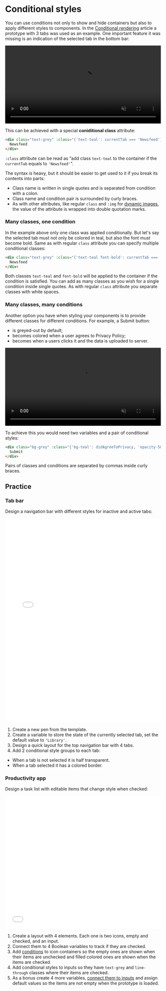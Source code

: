 # Conditional styles

You can use conditions not only to show and hide containers but also to apply different styles to components. In the [Conditional rendering](./) article a prototype with 3 tabs was used as an example. One important feature it was missing is an indication of the selected tab in the bottom bar:

<video width="100%" controls muted class="">
  <source src="./media/cond-style-1.mp4" type="video/mp4">
</video>

This can be achieved with a special **coniditional class** attribute:

```html
<div class="text-grey" :class="{'text-teal': currentTab === 'Newsfeed'}">
  Newsfeed
</div>
```

`:class` attribute can be read as “add class `text-teal` to the container if the `currentTab` equals to `'Newsfeed'`”.

The syntax *is* heavy, but it should be easier to get used to it if you break its contents into parts:
- Class name is written in single quotes and is separated from condition with a colon.
- Class name and condition pair is surrounded by curly braces.
- As with other attributes, like regular `class` and `:img` for [dynamic images](./../Data/display.md#images), the value of the attribute is wrapped into double quotation marks.

### Many classes, one condition

In the example above only one class was applied conditionally. But let's say the selected tab must not only be colored in teal, but also the font must become bold. Same as with regular `class` attribute you can specify multiple conditional classes:

```html
<div class="text-grey" :class="{'text-teal font-bold': currentTab === 'Newsfeed'}">
  Newsfeed
</div>
```

Both classes `text-teal` and `font-bold` will be applied to the container if the condition is satisfied. You can add as many classes as you wish for a single condition inside single quotes. As with regular `class` attribute you separate classes with white spaces.

### Many classes, many conditions

Another option you have when styling your components is to provide different classes for different conditions. For example, a Submit button:
- is greyed-out by default;
- becomes colored when a user agrees to Privacy Policy;
- becomes when a users clicks it and the data is uploaded to server.

<video width="100%" controls muted class="">
  <source src="./media/cond-style-2.mp4" type="video/mp4">
</video>

To achieve this you would need two variables and a pair of conditional styles:

```html
<div class="bg-grey" :class="{'bg-teal': didAgreeToPrivacy, 'opacity-50': isDataLoading}">
  Submit
</div>
```

Pairs of classes and conditions are separated by commas inside curly braces.

## Practice

### Tab bar

Design a navigation bar with different styles for inactive and active tabs:

<iframe height="660" style="width: 100%;" scrolling="no" title="Conditional styles—Practice—Tabs" src="//codepen.io/andgordy/embed/moXRLM/?height=660&theme-id=36403&default-tab=result" frameborder="no" allowtransparency="true" allowfullscreen="true">
  See the Pen <a href='https://codepen.io/andgordy/pen/moXRLM/'>Conditional styles—Practice—Tabs</a> by And Gordy
  (<a href='https://codepen.io/andgordy'>@andgordy</a>) on <a href='https://codepen.io'>CodePen</a>.
</iframe>

1. Create a new pen from the template.
2. Create a variable to store the state of the currently selected tab, set the default value to `'Library'`.
3. Design a quick layout for the top navigation bar with 4 tabs.
4. Add 2 conditional style groups to each tab:

  - When a tab is not selected it is half transparent.
  - When a tab selected it has a colored border.



<!-- Take a basic desktop tab bar and add 2 conditional styles to each tab:
- When the tab is selected, color the bottom border in pink
- When the tab is not selected, lower its opacity to 25% -->

<!-- ![Changing value in Vue devtools to see tab classes changing](./images/task-styles-1.gif) -->

<!-- 1. Download the [starting file](./../../../course-files/interaction-basics/conditionals-style-task-1-start.html.zip). Preview it in Chrome and open in VSCode.
2. Create a variable to store the state of the currently selected tab, set the default value to `'library'`
3. Add conditional class attribute to Library tab with class `'border-pink'` applied if the tab is selected, and class `'opacity-25'` applied if the tab is not selected.
4. Open the file in browser. Library tab should have pink underline by default. Open the Vue dev tools and try changing the value of the variable to anything else. The tab should become greyed-out. If it doesn't, go back to your code, look for syntax errors and check whether you applied conditional classes to the correct container.
5. Add conditional classes to all tabs with `'border-pink'` class applied when the corresponding tab is selected, and `'opacity-25'` when it is not.
6. Go to browser, reload the page, open Vue dev tools and try changing the value of the variable. Pink underline should jump between selected tabs while others become greyed-out. If they don't, make sure you are entering the values you specified in conditions, and look for syntax errors. -->

<!-- #### Solution
If you have any problems completing the task, dowload and review the [complete prototype](./../../../course-files/interaction-basics/conditionals-style-task-1-end.html.zip) -->

### Productivity app

Design a task list with editable items that change style when checked:

<iframe height="430" style="width: 100%;" scrolling="no" title="Conditional styles—Practice—To Do" src="//codepen.io/andgordy/embed/WmMKBY/?height=430&theme-id=36403&default-tab=result" frameborder="no" allowtransparency="true" allowfullscreen="true">
  See the Pen <a href='https://codepen.io/andgordy/pen/WmMKBY/'>Conditional styles—Practice—To Do</a> by And Gordy
  (<a href='https://codepen.io/andgordy'>@andgordy</a>) on <a href='https://codepen.io'>CodePen</a>.
</iframe>

1. Create a layout with 4 elements. Each one is two icons, empty and checked, and an input.
2. Connect them to 4 Boolean variables to track if they are checked.
3. Add [conditions](./booleans.md) to icon containers so the empty ones are shown when their items are unchecked and filled colored ones are shown when the items are checked.
4. Add conditional styles to inputs so they have `text-grey` and `line-through` classes where their items are checked.
5. As a bonus create 4 more variables, [connect them to inputs](./../Data/forms.html#text) and assign default values so the items are not empty when the prototype is loaded.

<!-- Prototype a simple workout checklist. When a user checks out an item its label becomes greyed-out and lined-through: -->
<!-- ![Crossing out items on the list by clicking on the checkboxes](./images/task-styles-2.gif) -->

<!-- 1. Create a basic layout with shown content and your own styles. 
2. Create a variable for each item. Connect them to checkboxes.
3. Add conditional classes `text-grey` and `line-through` to labels.

:::tip Tip
Don't forget to add `id` attributes with unique values to checkboxes and `for` attributes to labels with corresponding values, to make labels clickable.
:::

#### Solution
If you have any problems completing the task, dowload and review the [complete prototype](./../../../course-files/interaction-basics/conditionals-style-task-2-end.html.zip) -->
